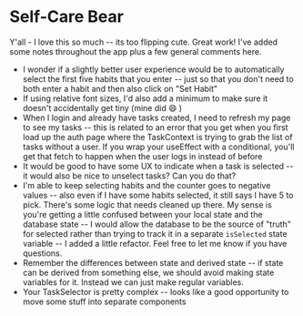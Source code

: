 # Self-Care Bear

Y'all - I love this so much -- its too flipping cute. Great work! I've added some notes throughout the app plus a few general comments here.

- I wonder if a slightly better user experience would be to automatically select the first five habits that you enter -- just so that you don't need to both enter a habit and then also click on "Set Habit"
- If using relative font sizes, I'd also add a minimum to make sure it doesn't accidentally get tiny (mine did :smile: )
- When I login and already have tasks created, I need to refresh my page to see my tasks -- this is related to an error that you get when you first load up the auth page where the TaskContext is trying to grab the list of tasks without a user. If you wrap your useEffect with a conditional, you'll get that fetch to happen when the user logs in instead of before
- It would be good to have some UX to indicate when a task is selected -- it would also be nice to unselect tasks? Can you do that?
- I'm able to keep selecting habits and the counter goes to negative values -- also even if I have some habits selected, it still says I have 5 to pick. There's some logic that needs cleaned up there. My sense is you're getting a little confused between your local state and the database state -- I would allow the database to be the source of "truth" for selected rather than trying to track it in a separate `isSelected` state variable -- I added a little refactor. Feel free to let me know if you have questions.
- Remember the differences between state and derived state -- if state can be derived from something else, we should avoid making state variables for it. Instead we can just make regular variables.
- Your TaskSelector is pretty complex -- looks like a good opportunity to move some stuff into separate components

